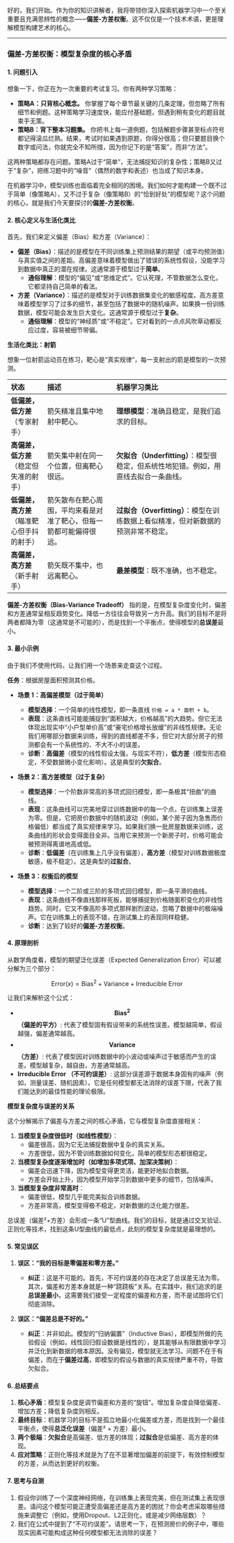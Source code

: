 好的，我们开始。作为你的知识讲解者，我将带领你深入探索机器学习中一个至关重要且充满思辨性的概念——**偏差-方差权衡**。这不仅仅是一个技术术语，更是理解模型构建艺术的核心。

---

### **偏差-方差权衡：模型复杂度的核心矛盾**

#### 1. **问题引入**

想象一下，你正在为一次重要的考试复习。你有两种学习策略：

*   **策略A：只背核心概念。** 你掌握了每个章节最关键的几条定理，但忽略了所有细节和例题。这种策略学习速度快，能应付基础题，但遇到稍有变化的题目就束手无策。
*   **策略B：背下整本习题集。** 你把书上每一道例题，包括解题步骤甚至标点符号都记得滚瓜烂熟。结果，考试时如果遇到原题，你得分很高；但只要题目换个数字或问法，你就完全不知所措，因为你记下的是“答案”，而非“方法”。

这两种策略都存在问题。策略A过于“简单”，无法捕捉知识的复杂性；策略B又过于“复杂”，把练习题中的“噪音”（偶然的数字和表述）也当成了知识本身。

在机器学习中，模型训练也面临着完全相同的困境。我们如何才能构建一个既不过于简单（像策略A），又不过于复杂（像策略B）的“恰到好处”的模型呢？这个问题的核心，就是我们今天要探讨的**偏差-方差权衡**。

#### 2. **核心定义与生活化类比**

首先，我们来定义偏差（Bias）和方差（Variance）：

*   **偏差（Bias）**：描述的是模型在不同训练集上预测结果的期望（或平均预测值）与真实值之间的差距。高偏差意味着模型做出了错误的系统性假设，没能学习到数据中真正的潜在规律。这通常源于模型过于**简单**。
    *   **通俗理解**：模型的“偏见”或“思维定式”。它认死理，不管数据怎么变化，它都坚持自己简单的看法。
*   **方差（Variance）**：描述的是模型对于训练数据集变化的敏感程度。高方差意味着模型学习了过多的细节，甚至包括了数据中的随机噪声。如果换一份训练数据，模型可能会发生巨大变化。这通常源于模型过于**复杂**。
    *   **通俗理解**：模型的“神经质”或“不稳定”。它对看到的一点点风吹草动都反应过度，容易被细节带偏。

**生活化类比：射箭**

想象一位射箭运动员在练习，靶心是“真实规律”，每一支射出的箭是模型的一次预测。

| 状态 | 描述 | 机器学习类比 |
| :--- | :--- | :--- |
| **低偏差，低方差**<br>（专家射手） | 箭矢精准且集中地射中靶心。 | **理想模型**：准确且稳定，是我们追求的目标。 |
| **高偏差，低方差**<br>（稳定但失准的射手） | 箭矢集中射在同一个位置，但离靶心很远。 | **欠拟合（Underfitting）**：模型很稳定，但系统性地犯错。例如，用直线去拟合一条曲线。 |
| **低偏差，高方差**<br>（瞄准靶心但手抖的射手） | 箭矢散布在靶心周围，平均来看是对准了靶心，但每一箭都可能偏得很远。 | **过拟合（Overfitting）**：模型在训练数据上看似精准，但对新数据的预测非常不稳定。 |
| **高偏差，高方差**<br>（新手射手） | 箭矢既不集中，也远离靶心。 | **最差模型**：既不准确，也不稳定。 |

**偏差-方差权衡（Bias-Variance Tradeoff）** 指的是，在模型复杂度变化时，偏差和方差通常呈相反趋势变化。降低一方往往会导致另一方升高。我们的目标不是将两者都降为零（这通常是不可能的），而是找到一个平衡点，使得模型的**总误差**最小。

#### 3. **最小示例**

由于我们不使用代码，让我们用一个场景来走查这个过程。

**任务**：根据房屋面积预测其价格。

*   **场景 1：高偏差模型（过于简单）**
    *   **模型选择**：一个简单的线性模型，即一条直线 `价格 = a * 面积 + b`。
    *   **表现**：这条直线可能能捕捉到“面积越大，价格越高”的大趋势。但它无法体现出现实中“小户型单价高”或“豪宅价格增长放缓”的非线性规律。无论我们用哪部分数据来训练，得到的直线都差不多，但它对大部分房子的预测都会有一个系统性的、不大不小的误差。
    *   **诊断**：**高偏差**（模型的线性假设太强，与现实不符），**低方差**（模型形态稳定，不受数据微小变化影响）。这是典型的**欠拟合**。

*   **场景 2：高方差模型（过于复杂）**
    *   **模型选择**：一个阶数非常高的多项式回归模型，即一条极其“扭曲”的曲线。
    *   **表现**：这条曲线可以完美地穿过训练数据中的每一个点，在训练集上误差为零。但是，它把房价数据中的随机波动（例如，某个房子因为急售而价格偏低）都当成了真实规律来学习。如果我们换一批房屋数据来训练，这条曲线的形状会变得面目全非。当用它来预测一个新房子时，价格可能会被预测得离谱地高或低。
    *   **诊断**：**低偏差**（在训练集上几乎没有偏差），**高方差**（模型对训练数据极度敏感，极不稳定）。这是典型的**过拟合**。

*   **场景 3：权衡后的模型**
    *   **模型选择**：一个二阶或三阶的多项式回归模型，即一条平滑的曲线。
    *   **表现**：这条曲线不像直线那样死板，能够捕捉到价格随面积变化的非线性趋势。同时，它又不像高阶多项式那样剧烈波动，忽略了数据中的极端噪声。它在训练集上的表现不错，在测试集上的表现同样稳健。
    *   **诊断**：达到了较好的**偏差-方差权衡**。

#### 4. **原理剖析**

从数学角度看，模型的期望泛化误差（Expected Generalization Error）可以被分解为三个部分：

$$ 
\text{Error}(x) = \text{Bias}^2 + \text{Variance} + \text{Irreducible Error}
$$

让我们来解析这个公式：

*   **$$\text{Bias}^2$$ （偏差的平方）**: 代表了模型固有假设带来的系统性误差。模型越简单，假设越强，偏差通常越高。
*   **$$\text{Variance}$$ （方差）**: 代表了模型因对训练数据中的小波动或噪声过于敏感而产生的误差。模型越复杂，越自由，方差通常越高。
*   **Irreducible Error （不可约误差）**: 这部分误差源于数据本身固有的噪声（例如，测量误差、随机因素）。它是任何模型都无法消除的误差下限，代表了我们能达到的最佳性能的理论极限。

**模型复杂度与误差的关系**

这个分解揭示了偏差与方差之间的核心矛盾，它与模型复杂度直接相关：

1.  **当模型复杂度很低时（如线性模型）**：
    *   偏差很高，因为它无法捕捉数据中复杂的真实关系。
    *   方差很低，因为不管训练数据如何变化，简单的模型形态都很稳定。
2.  **当模型复杂度逐渐增加时（如增加多项式项、加深决策树）**：
    *   偏差会迅速下降，因为模型变得更灵活，能更好地拟合数据。
    *   方差会开始上升，因为模型开始学习到数据中更多的细节，包括噪声。
3.  **当模型复杂度非常高时**：
    *   偏差很低，模型几乎能完美拟合训练数据。
    *   方差非常高，模型变得极不稳定，对新数据的泛化能力很差。

总误差（偏差²+方差）会形成一条“U”型曲线。我们的目标，就是通过交叉验证、正则化等技术，找到这条U型曲线的最低点，此刻的模型复杂度就是最理想的。

#### 5. **常见误区**

1.  **误区：“我的目标是零偏差和零方差。”**
    *   **纠正**：这是不可能的。首先，不可约误差的存在决定了总误差无法为零。其次，偏差和方差本身就是一种“跷跷板”关系。在实践中，我们追求的是**总误差最小**，这需要我们接受一定程度的偏差和方差，而不是试图将它们彻底消除。

2.  **误区：“偏差总是不好的。”**
    *   **纠正**：并非如此。模型的“归纳偏置”（Inductive Bias），即模型所做的先验假设（例如，线性回归假设数据是线性的），是其能够从有限数据中学习并泛化到新数据的根本原因。没有偏见，模型就无法学习。问题不在于有偏差，而在于**偏差过高**，即模型的假设与数据的真实规律严重不符，导致欠拟合。

#### 6. **总结要点**

1.  **核心矛盾**：模型复杂度是调节偏差和方差的“旋钮”。增加复杂度会降低偏差、增加方差；降低复杂度则相反。
2.  **最终目标**：机器学习的目标不是孤立地最小化偏差或方差，而是找到一个最佳平衡点，使得**总泛化误差**（偏差² + 方差）最小。
3.  **两个极端**：**欠拟合**是高偏差、低方差的体现；**过拟合**是低偏差、高方差的体现。
4.  **应对策略**：正则化等技术就是为了在不显著增加偏差的前提下，有效控制模型的方差，从而达到更好的权衡。

#### 7. **思考与自测**

1.  假设你训练了一个深度神经网络，在训练集上表现完美，但在测试集上表现很差。请问这个模型可能正遭受高偏差还是高方差的困扰？你会考虑采取哪些措施来调整它（例如，使用Dropout、L2正则化，或是减少网络层数）？
2.  我们在公式中提到了“不可约误差”。请思考一下，在预测房价的例子中，哪些现实因素可能构成这种任何模型都无法消除的误差？